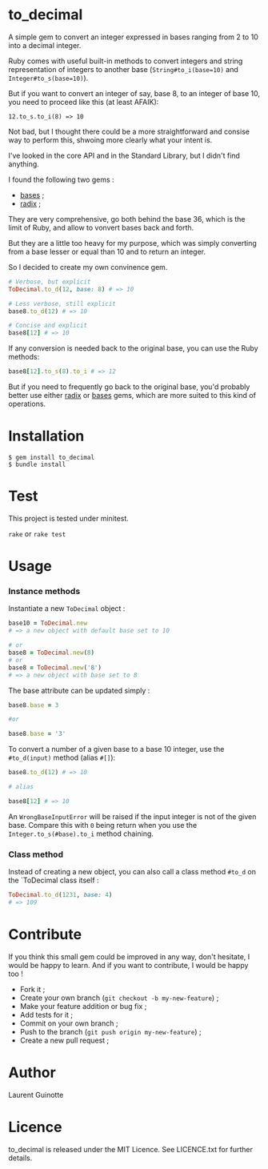# to_decimal

A simple gem to convert an integer expressed in bases
ranging from 2 to 10 into a decimal integer.

Ruby comes with useful built-in methods to convert integers and string
representation of integers to another base (`String#to_i(base=10)` and 
`Integer#to_s(base=10)`).

But if you want to convert an integer of say, base 8, to an integer of base 10,
you need to proceed like this (at least AFAIK):

`12.to_s.to_i(8) => 10`

Not bad, but I thought there could be a more straightforward and consise way to
perform this, shwoing more clearly what your intent is.

I've looked in the core API and in the Standard Library, but I didn't find
anything. 

I found the following two gems :
- [bases](https://github.com/whatyouhide/bases) ;
- [radix](https://github.com/rubyworks/radix) ;

They are very comprehensive, go both behind the base 36, which is the limit
of Ruby, and allow to vonvert bases back and forth.

But they are a little too heavy for my purpose, which was simply
converting from a base lesser or equal than 10 and to return an integer.

So I decided to create my own convinence gem.

```ruby
# Verbose, but explicit
ToDecimal.to_d(12, base: 8) # => 10

# Less verbose, still explicit
base8.to_d(12) # => 10

# Concise and explicit
base8[12] # => 10 
```

If any conversion is needed back to the original base, you can use the Ruby
methods:

```ruby
base8[12].to_s(8).to_i # => 12
```

But if you need to frequently go back to the original base, you'd probably
better use either [radix](https://github.com/rubyworks/radix) or 
[bases](https://github.com/whatyouhide/bases) gems, which are more suited to
this kind of operations.


# Installation
```shell
$ gem install to_decimal
$ bundle install
```

# Test

This project is tested under minitest.

`rake` or `rake test`

# Usage

### Instance methods

Instantiate a new `ToDecimal` object :

```ruby
base10 = ToDecimal.new
# => a new object with default base set to 10

# or
base8 = ToDecimal.new(8)
# or
base8 = ToDecimal.new('8')
# => a new object with base set to 8
```

The base attribute can be updated simply :

```ruby
base8.base = 3

#or

base8.base = '3'
```


To convert a number of a given base to a base 10 integer, use the `#to_d(input)`
method (alias `#[]`):

```ruby
base8.to_d(12) # => 10

# alias

base8[12] # => 10
```

An `WrongBaseInputError` will be raised if the input integer is not of the
given base. Compare this with `0` being return when you use the 
`Integer.to_s(#base).to_i` method chaining.

### Class method

Instead of creating a new object, you can also call a class method `#to_d` on
the `ToDecimal class itself :

```ruby
ToDecimal.to_d(1231, base: 4)
# => 109
```

# Contribute

If you think this small gem could be improved in any way, don't hesitate,
I would be happy to learn. And if you want to contribute, I would be happy too !

- Fork it ;
- Create your own branch (`git checkout -b my-new-feature`) ;
- Make your feature addition or bug fix ;
- Add tests for it ;
- Commit on your own branch ;
- Push to the branch (`git push origin my-new-feature`) ;
- Create a new pull request ;

# Author

Laurent Guinotte


# Licence

to_decimal is released under the MIT Licence. See LICENCE.txt
for further details.
